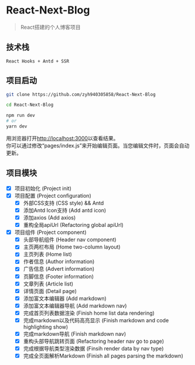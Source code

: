 # React-Next-Blog
> React搭建的个人博客项目

## 技术栈
    React Hooks + Antd + SSR

## 项目启动

```bash
git clone https://github.com/zyh940305858/React-Next-Blog  

cd React-Next-Blog

npm run dev  
# or
yarn dev  
```

用浏览器打开[http://localhost:3000](http://localhost:3000)以查看结果。  
你可以通过修改“pages/index.js”来开始编辑页面。当您编辑文件时，页面会自动更新。  


## 项目模块
 - [x] 项目初始化 (Project init)  
 - [x] 项目配置 (Project configuration)  
   - [x] 外部CSS支持 (CSS style) && Antd
   - [x] 添加Antd Icon支持 (Add antd icon)
   - [x] 添加axios (Add axios)
   - [x] 重构全局apiUrl (Refactoring global apiUrl)
 - [x] 项目组件 (Project component)
   - [x] 头部导航组件 (Header nav component)
   - [x] 主页两栏布局 (Home two-column layout)
   - [x] 主页列表 (Home list)
   - [x] 作者信息 (Author information)
   - [x] 广告信息 (Advert information)
   - [x] 页脚信息 (Footer information)
   - [x] 文章列表 (Article list)
   - [x] 详情页面 (Detail page)
   - [x] 添加富文本编辑器 (Add markdown)
   - [x] 添加富文本编辑器导航 (Add markdown nav)
   - [x] 完成首页列表数据渲染 (Finish home list data rendering)
   - [x] 完成markdown以及代码高亮显示 (Finish markdown and code highlighting show)
   - [x] 完成markdown导航 (Finish markdown nav)
   - [x] 重构头部导航跳转页面 (Refactoring header nav go to page)
   - [x] 完成根据导航类型渲染数据 (Finsih render data by nav type)
   * [x] 完成全页面解析Markdown (Finish all pages parsing the markdown)
